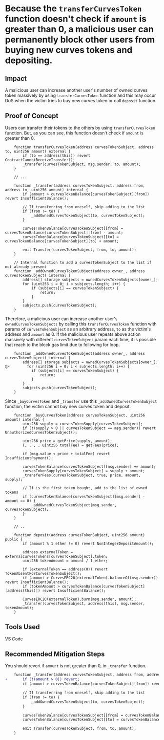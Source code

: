 # Because the `transferCurvesToken` function doesn't check if `amount` is greater than 0, a malicious user can permanently block other users from buying new curves tokens and depositing.

## Impact
A malicious user can increase another user's number of owned curves token massively by using `transferCurvesToken` function and this may occur DoS when the victim tries to buy new curves token or call `deposit` function.

## Proof of Concept
Users can transfer their tokens to the others by using `transferCurvesToken` function.
But, as you can see, this function doesn't check if `amount` is greater than 0.
```solidity
    function transferCurvesToken(address curvesTokenSubject, address to, uint256 amount) external {
        if (to == address(this)) revert ContractCannotReceiveTransfer();
        _transfer(curvesTokenSubject, msg.sender, to, amount);
    }

    // ...

    function _transfer(address curvesTokenSubject, address from, address to, uint256 amount) internal {
        if (amount > curvesTokenBalance[curvesTokenSubject][from]) revert InsufficientBalance();

        // If transferring from oneself, skip adding to the list
        if (from != to) {
            _addOwnedCurvesTokenSubject(to, curvesTokenSubject);
        }

        curvesTokenBalance[curvesTokenSubject][from] = curvesTokenBalance[curvesTokenSubject][from] - amount;
        curvesTokenBalance[curvesTokenSubject][to] = curvesTokenBalance[curvesTokenSubject][to] + amount;

        emit Transfer(curvesTokenSubject, from, to, amount);
    }

    // Internal function to add a curvesTokenSubject to the list if not already present
    function _addOwnedCurvesTokenSubject(address owner_, address curvesTokenSubject) internal {
        address[] storage subjects = ownedCurvesTokenSubjects[owner_];
        for (uint256 i = 0; i < subjects.length; i++) {
            if (subjects[i] == curvesTokenSubject) {
                return;
            }
        }
        subjects.push(curvesTokenSubject);
    }
```
Therefore, a malicious user can increase another user's `ownedCurvesTokenSubjects` by calling this `transferCurvesToken` function with params of `curvesTokenSubject` as an arbitrary address, `to` as the victim's address and `amount` as 0.
If the malicious user repeats above action massively with different `curvesTokenSubject` param each time, it is possible that reach to the block gas limit due to following for loop.
```solidity
    function _addOwnedCurvesTokenSubject(address owner_, address curvesTokenSubject) internal {
        address[] storage subjects = ownedCurvesTokenSubjects[owner_];
@>        for (uint256 i = 0; i < subjects.length; i++) {
            if (subjects[i] == curvesTokenSubject) {
                return;
            }
        }
        subjects.push(curvesTokenSubject);
    }
```
Since `_buyCurvesToken` and `_transfer` use this `_addOwnedCurvesTokenSubject` function, the victim cannot buy new curves token and deposit.
```solidity
    function _buyCurvesToken(address curvesTokenSubject, uint256 amount) internal {
        uint256 supply = curvesTokenSupply[curvesTokenSubject];
        if (!(supply > 0 || curvesTokenSubject == msg.sender)) revert UnauthorizedCurvesTokenSubject();

        uint256 price = getPrice(supply, amount);
        (, , , , uint256 totalFee) = getFees(price);

        if (msg.value < price + totalFee) revert InsufficientPayment();

        curvesTokenBalance[curvesTokenSubject][msg.sender] += amount;
        curvesTokenSupply[curvesTokenSubject] = supply + amount;
        _transferFees(curvesTokenSubject, true, price, amount, supply);

        // If is the first token bought, add to the list of owned tokens
        if (curvesTokenBalance[curvesTokenSubject][msg.sender] - amount == 0) {
            _addOwnedCurvesTokenSubject(msg.sender, curvesTokenSubject);
        }
    }

    // ..

    function deposit(address curvesTokenSubject, uint256 amount) public {
        if (amount % 1 ether != 0) revert NonIntegerDepositAmount();

        address externalToken = externalCurvesTokens[curvesTokenSubject].token;
        uint256 tokenAmount = amount / 1 ether;

        if (externalToken == address(0)) revert TokenAbsentForCurvesTokenSubject();
        if (amount > CurvesERC20(externalToken).balanceOf(msg.sender)) revert InsufficientBalance();
        if (tokenAmount > curvesTokenBalance[curvesTokenSubject][address(this)]) revert InsufficientBalance();

        CurvesERC20(externalToken).burn(msg.sender, amount);
        _transfer(curvesTokenSubject, address(this), msg.sender, tokenAmount);
    }
```

## Tools Used
VS Code

## Recommended Mitigation Steps
You should revert if `amount` is not greater than 0, in `_transfer` function.
```diff
    function _transfer(address curvesTokenSubject, address from, address to, uint256 amount) internal {
+       if (!(amount > 0)) revert; 
        if (amount > curvesTokenBalance[curvesTokenSubject][from]) revert InsufficientBalance();

        // If transferring from oneself, skip adding to the list
        if (from != to) {
            _addOwnedCurvesTokenSubject(to, curvesTokenSubject);
        }

        curvesTokenBalance[curvesTokenSubject][from] = curvesTokenBalance[curvesTokenSubject][from] - amount;
        curvesTokenBalance[curvesTokenSubject][to] = curvesTokenBalance[curvesTokenSubject][to] + amount;

        emit Transfer(curvesTokenSubject, from, to, amount);
    }
```